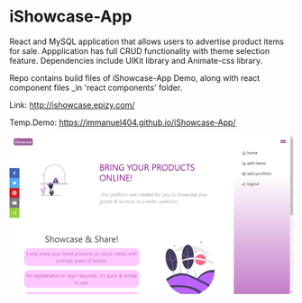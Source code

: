 # iShowcase-App
React and MySQL application that allows users to advertise product items for sale. Appplication has full CRUD functionality with theme selection feature. Dependencies include UIKit library and Animate-css library.

Repo contains build files of iShowcase-App Demo, along with react component files _in 'react components' folder.


Link: http://ishowcase.epizy.com/

Temp.Demo: https://immanuel404.github.io/iShowcase-App/

![](ishowcase.png)
